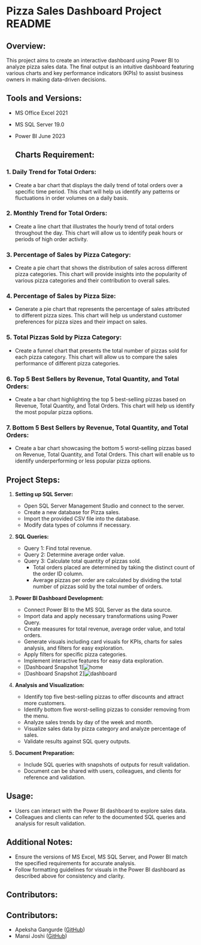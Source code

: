 # Pizza Sales Dashboard Project README

## Overview:
This project aims to create an interactive dashboard using Power BI to analyze pizza sales data. The final output is an intuitive dashboard featuring various charts and key performance indicators (KPIs) to assist business owners in making data-driven decisions.

## Tools and Versions:
- MS Office Excel 2021
- MS SQL Server 19.0
- Power BI June 2023

  ## Charts Requirement:

### 1. Daily Trend for Total Orders:
   - Create a bar chart that displays the daily trend of total orders over a specific time period. This chart will help us identify any patterns or fluctuations in order volumes on a daily basis.

### 2. Monthly Trend for Total Orders:
   - Create a line chart that illustrates the hourly trend of total orders throughout the day. This chart will allow us to identify peak hours or periods of high order activity.

### 3. Percentage of Sales by Pizza Category:
   - Create a pie chart that shows the distribution of sales across different pizza categories. This chart will provide insights into the popularity of various pizza categories and their contribution to overall sales.

### 4. Percentage of Sales by Pizza Size:
   - Generate a pie chart that represents the percentage of sales attributed to different pizza sizes. This chart will help us understand customer preferences for pizza sizes and their impact on sales.

### 5. Total Pizzas Sold by Pizza Category:
   - Create a funnel chart that presents the total number of pizzas sold for each pizza category. This chart will allow us to compare the sales performance of different pizza categories.

### 6. Top 5 Best Sellers by Revenue, Total Quantity, and Total Orders:
   - Create a bar chart highlighting the top 5 best-selling pizzas based on Revenue, Total Quantity, and Total Orders. This chart will help us identify the most popular pizza options.

### 7. Bottom 5 Best Sellers by Revenue, Total Quantity, and Total Orders:
   - Create a bar chart showcasing the bottom 5 worst-selling pizzas based on Revenue, Total Quantity, and Total Orders. This chart will enable us to identify underperforming or less popular pizza options.

## Project Steps:

1. **Setting up SQL Server:**
   - Open SQL Server Management Studio and connect to the server.
   - Create a new database for Pizza sales.
   - Import the provided CSV file into the database.
   - Modify data types of columns if necessary.

2. **SQL Queries:**
   - Query 1: Find total revenue.
   - Query 2: Determine average order value.
   - Query 3: Calculate total quantity of pizzas sold.
     - Total orders placed are determined by taking the distinct count of the order ID column.
     - Average pizzas per order are calculated by dividing the total number of pizzas sold by the total number of orders.

3. **Power BI Dashboard Development:**
   - Connect Power BI to the MS SQL Server as the data source.
   - Import data and apply necessary transformations using Power Query.
   - Create measures for total revenue, average order value, and total orders.
   - Generate visuals including card visuals for KPIs, charts for sales analysis, and filters for easy exploration.
   - Apply filters for specific pizza categories.
   - Implement interactive features for easy data exploration.
   - [Dashboard Snapshot 1]![home](https://github.com/apekshagangurde/Pizza-Sales-Dashboard-Project/assets/100061307/dbded41d-613e-4f69-9367-3877472b41f6)
   - [Dashboard Snapshot 2]![dashboard](https://github.com/apekshagangurde/Pizza-Sales-Dashboard-Project/assets/100061307/f57976d5-64bb-4de7-a7d6-fa45310d3a82)


4. **Analysis and Visualization:**
   - Identify top five best-selling pizzas to offer discounts and attract more customers.
   - Identify bottom five worst-selling pizzas to consider removing from the menu.
   - Analyze sales trends by day of the week and month.
   - Visualize sales data by pizza category and analyze percentage of sales.
   - Validate results against SQL query outputs.

5. **Document Preparation:**
   - Include SQL queries with snapshots of outputs for result validation.
   - Document can be shared with users, colleagues, and clients for reference and validation.

## Usage:
- Users can interact with the Power BI dashboard to explore sales data.
- Colleagues and clients can refer to the documented SQL queries and analysis for result validation.

## Additional Notes:
- Ensure the versions of MS Excel, MS SQL Server, and Power BI match the specified requirements for accurate analysis.
- Follow formatting guidelines for visuals in the Power BI dashboard as described above for consistency and clarity.

## Contributors:
## Contributors:
- Apeksha Gangurde ([GitHub](https://github.com/apekshagangurde))
- Mansi Joshi ([GitHub](https://github.com/mansijosh))


